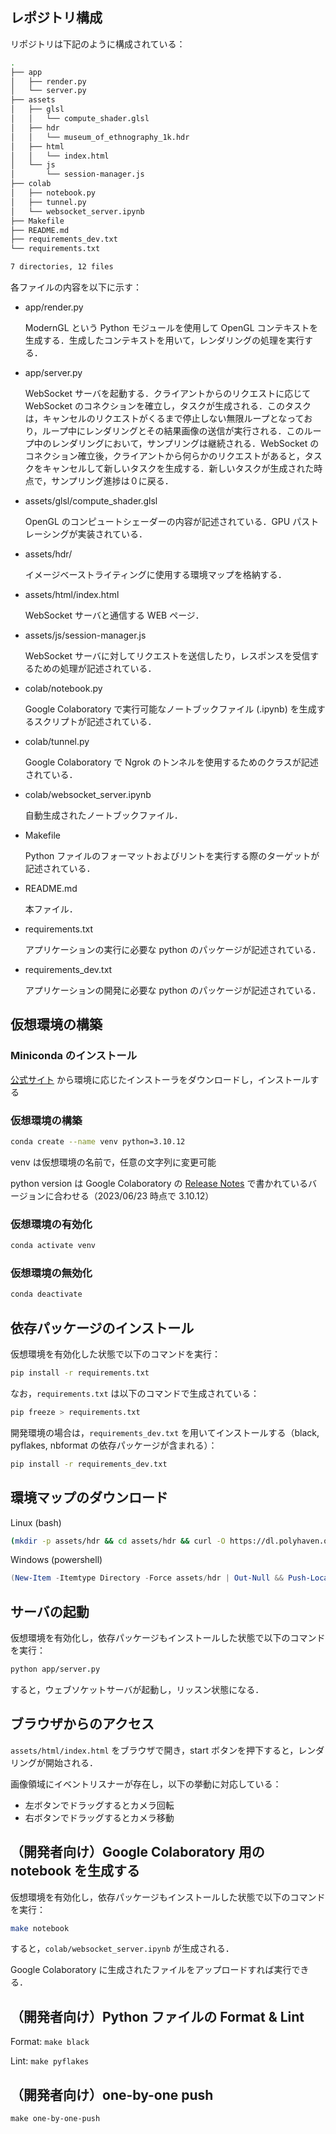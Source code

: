 ## レポジトリ構成

リポジトリは下記のように構成されている：

```bash
.
├── app
│   ├── render.py
│   └── server.py
├── assets
│   ├── glsl
│   │   └── compute_shader.glsl
│   ├── hdr
│   │   └── museum_of_ethnography_1k.hdr
│   ├── html
│   │   └── index.html
│   └── js
│       └── session-manager.js
├── colab
│   ├── notebook.py
│   ├── tunnel.py
│   └── websocket_server.ipynb
├── Makefile
├── README.md
├── requirements_dev.txt
└── requirements.txt

7 directories, 12 files
```

各ファイルの内容を以下に示す：

- app/render.py

  ModernGL という Python モジュールを使用して OpenGL コンテキストを生成する．生成したコンテキストを用いて，レンダリングの処理を実行する．

- app/server.py

  WebSocket サーバを起動する．クライアントからのリクエストに応じて WebSocket のコネクションを確立し，タスクが生成される．このタスクは，キャンセルのリクエストがくるまで停止しない無限ループとなっており，ループ中にレンダリングとその結果画像の送信が実行される．このループ中のレンダリングにおいて，サンプリングは継続される．WebSocket のコネクション確立後，クライアントから何らかのリクエストがあると，タスクをキャンセルして新しいタスクを生成する．新しいタスクが生成された時点で，サンプリング進捗は０に戻る．

- assets/glsl/compute_shader.glsl

  OpenGL のコンピュートシェーダーの内容が記述されている．GPU パストレーシングが実装されている．

- assets/hdr/

  イメージベーストライティングに使用する環境マップを格納する．

- assets/html/index.html

  WebSocket サーバと通信する WEB ページ．

- assets/js/session-manager.js

  WebSocket サーバに対してリクエストを送信したり，レスポンスを受信するための処理が記述されている．

- colab/notebook.py

  Google Colaboratory で実行可能なノートブックファイル (.ipynb) を生成するスクリプトが記述されている．

- colab/tunnel.py

  Google Colaboratory で Ngrok のトンネルを使用するためのクラスが記述されている．

- colab/websocket_server.ipynb

  自動生成されたノートブックファイル．

- Makefile

  Python ファイルのフォーマットおよびリントを実行する際のターゲットが記述されている．

- README.md

  本ファイル．

- requirements.txt

  アプリケーションの実行に必要な python のパッケージが記述されている．

- requirements_dev.txt

  アプリケーションの開発に必要な python のパッケージが記述されている．

## 仮想環境の構築

### Miniconda のインストール

[公式サイト](https://docs.conda.io/en/latest/miniconda.html) から環境に応じたインストーラをダウンロードし，インストールする

### 仮想環境の構築

```bash
conda create --name venv python=3.10.12
```

venv は仮想環境の名前で，任意の文字列に変更可能

python version は Google Colaboratory の [Release Notes](https://colab.research.google.com/notebooks/relnotes.ipynb) で書かれているバージョンに合わせる（2023/06/23 時点で 3.10.12）

### 仮想環境の有効化

```bash
conda activate venv
```

### 仮想環境の無効化

```bash
conda deactivate
```

## 依存パッケージのインストール

仮想環境を有効化した状態で以下のコマンドを実行：
```bash
pip install -r requirements.txt
```

なお，`requirements.txt` は以下のコマンドで生成されている：
```bash
pip freeze > requirements.txt
```

開発環境の場合は，`requirements_dev.txt` を用いてインストールする（black, pyflakes, nbformat の依存パッケージが含まれる）：
```bash
pip install -r requirements_dev.txt
```

## 環境マップのダウンロード

Linux (bash)
```bash
(mkdir -p assets/hdr && cd assets/hdr && curl -O https://dl.polyhaven.org/file/ph-assets/HDRIs/hdr/1k/museum_of_ethnography_1k.hdr)
```

Windows (powershell)
```powershell
(New-Item -Itemtype Directory -Force assets/hdr | Out-Null && Push-Location assets/hdr &&  curl -O https://dl.polyhaven.org/file/ph-assets/HDRIs/hdr/1k/museum_of_ethnography_1k.hdr && Pop-Location)
```


## サーバの起動

仮想環境を有効化し，依存パッケージもインストールした状態で以下のコマンドを実行：
```bash
python app/server.py
```

すると，ウェブソケットサーバが起動し，リッスン状態になる．

## ブラウザからのアクセス

`assets/html/index.html` をブラウザで開き，start ボタンを押下すると，レンダリングが開始される．

画像領域にイベントリスナーが存在し，以下の挙動に対応している：
- 左ボタンでドラッグするとカメラ回転
- 右ボタンでドラッグするとカメラ移動


## （開発者向け）Google Colaboratory 用の notebook を生成する

仮想環境を有効化し，依存パッケージもインストールした状態で以下のコマンドを実行：
```bash
make notebook
```

すると，`colab/websocket_server.ipynb` が生成される．

Google Colaboratory に生成されたファイルをアップロードすれば実行できる．

## （開発者向け）Python ファイルの Format & Lint

Format: `make black`

Lint: `make pyflakes`

## （開発者向け）one-by-one push

`make one-by-one-push`
